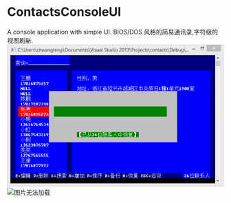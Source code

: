 # ContactsConsoleUI
A console application with simple UI.  BIOS/DOS 风格的简易通讯录,字符级的视图刷新.
![图片无法加载](https://raw.githubusercontent.com/chwangteng/ContactsConsoleUI/master/2222.png)  
![图片无法加载](https://raw.githubusercontent.com/chwangteng/ContactsConsoleUI/master/111.png)  
